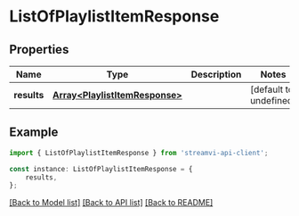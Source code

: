 # ListOfPlaylistItemResponse


## Properties

Name | Type | Description | Notes
------------ | ------------- | ------------- | -------------
**results** | [**Array&lt;PlaylistItemResponse&gt;**](PlaylistItemResponse.md) |  | [default to undefined]

## Example

```typescript
import { ListOfPlaylistItemResponse } from 'streamvi-api-client';

const instance: ListOfPlaylistItemResponse = {
    results,
};
```

[[Back to Model list]](../README.md#documentation-for-models) [[Back to API list]](../README.md#documentation-for-api-endpoints) [[Back to README]](../README.md)
